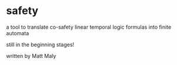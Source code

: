 safety
======

a tool to translate co-safety linear temporal logic formulas into finite automata

still in the beginning stages!

written by Matt Maly
